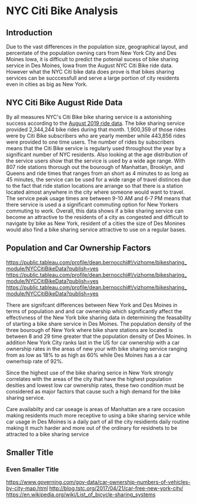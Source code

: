 # NYC Citi Bike Analysis

## Introduction

Due to the vast differences in the population size, geographical layout, and percentate of the population owning cars from New York City and Des Moines Iowa, it is difficult to predict the potenial sucess of bike sharing service in Des Moines, Iowa from the August NYC Citi Bike ride data. However what the NYC Citi bike data does prove is that bikes sharing services can be succcessfull and serve a large portion of city residents even in cities as big as New York.

## NYC Citi Bike August Ride Data

By all measures NYC's Citi Bike bike sharing service is a astonishing success according to the [August 2019 ride data](https://public.tableau.com/profile/dean.bernocchi#!/vizhome/bikesharing_module/NYCCitiBikeData?publish=yes). The bike sharing service provided 2,344,244 bike rides during that month. 1,900,359 of those rides were by Citi Bike subscribers who are yearly member while 443,856 rides were provided to one time users. The number of rides by subscribers means that the Citi Bike service is regularly used throughout the year by a significant number of NYC residents. Also looking at the age distribution of the service users show that the service is used by a wide age range. With 807 ride stations thorough out the bourough of Manhattan, Brooklyn, and Queens and ride times that ranges from an short as 4 minutes to as long as 45 minutes,  the service can be used for a wide range of travel distinces due to the fact that ride station locations are arrange so that there is a station located almost anywhere in the city where someone would want to travel. The service peak usage times are between 9-10 AM and 6-7 PM means that there service is used a a significant commuting option for New Yorkers commuting to work. Overall, this data shows if a bike sharing service can become an attractive to the residents of a city as congested and difficult to navigate by bike as New York, resident of a cities the size of Des Monines would also find a bike sharing service attractive to use on a regular bases.

## Population and Car Ownership Factors


https://public.tableau.com/profile/dean.bernocchi#!/vizhome/bikesharing_module/NYCCitiBikeData?publish=yes
https://public.tableau.com/profile/dean.bernocchi#!/vizhome/bikesharing_module/NYCCitiBikeData?publish=yes
https://public.tableau.com/profile/dean.bernocchi#!/vizhome/bikesharing_module/NYCCitiBikeData?publish=yes


There are signifcant differences between New York and Des Moines in terms of population and and car ownership which significantly affect the effectivness of the New York bike sharing data in determining the feasability of starting a bike share service in Des Moines. The population density of the three bourough of New York where bike share stations are located is between 8 and 29 time greater that the population density of Des Moines. In addition New York City ranks last in the US for car ownership with a car ownership rates in the areas of new your with bike sharing service ranging from as low as 18% to as high as 60% while Des Moines has a a car ownerhsip rate of 92%.

Since the highest use of the bike sharing serice in New York strongly correlates with the areas of the city that have the highest population desities and lowest low car ownership rates, these two condition must be considered as major factors that cause such a high demand for the bike sharing service.   

Care availabilty and car useage is areas of Manhattan are a rare occasion making residents much more receptive to using a bike sharing service while car usage in Des Moines is a daily part of all the city residients daily routine making it much harder and more out of the ordinary for residnets to be attracted to a bike sharing service

## Smaller Title
### Even Smaller Title
https://www.governing.com/gov-data/car-ownership-numbers-of-vehicles-by-city-map.html
http://blog.tstc.org/2017/04/21/car-free-new-york-city/
https://en.wikipedia.org/wiki/List_of_bicycle-sharing_systems
